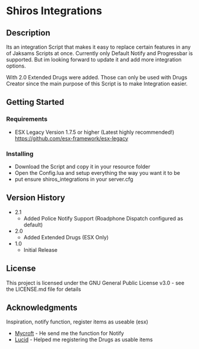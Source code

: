 # Shiros Integrations

## Description

Its an integration Script that makes it easy to replace certain features
in any of Jaksams Scripts at once. Currently only Default Notify and Progressbar 
is supported. But im looking forward to update it and add more integration options.

With 2.0 Extended Drugs were added. Those can only be used with Drugs Creator since
the main purpose of this Script is to make Integration easier.


## Getting Started

### Requirements

* ESX Legacy Version 1.7.5 or higher (Latest highly recommended!)
https://github.com/esx-framework/esx-legacy


### Installing

* Download the Script and copy it in your resource folder
* Open the Config.lua and setup everything the way you want it to be
* put ensure shiros_integrations in your server.cfg

## Version History
* 2.1
    * Added Police Notify Support (Roadphone Dispatch configured as default)
* 2.0
    * Added Extended Drugs (ESX Only)
* 1.0
    * Initial Release

## License

This project is licensed under the GNU General Public License v3.0 - see the LICENSE.md file for details

## Acknowledgments

Inspiration, notify function, register items as useable (esx)
* [Mycroft](https://github.com/Mycroft-Studios) - He send me the function for Notify
* [Lucid](https://github.com/LucidB1) - Helped me registering the Drugs as usable items
